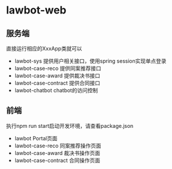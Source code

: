 # lawbot-web

## 服务端
直接运行相应的XxxApp类就可以
* lawbot-sys 提供用户相关接口，使用spring session实现单点登录
* lawbot-case-reco 提供同案推荐接口
* lawbot-case-award 提供裁决书接口
* lawbot-case-contract 提供合同接口
* lawbot-chatbot chatbot的访问控制

## 前端
执行npm run start启动开发环境，请查看package.json
* lawbot Portal页面
* lawbot-case-reco 同案推荐操作页面
* lawbot-case-award 裁决书操作页面
* lawbot-case-contract 合同操作页面
